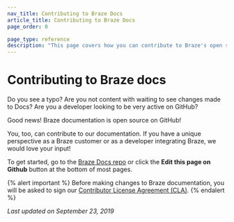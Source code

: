 ```yaml
---
nav_title: Contributing to Braze Docs
article_title: Contributing to Braze Docs
page_order: 0

page_type: reference
description: "This page covers how you can contribute to Braze's open source documentation."
---
```


# Contributing to Braze docs

Do you see a typo? Are you not content with waiting to see changes made to Docs? Are you a developer looking to be very active on GitHub?

Good news! Braze documentation is open source on GitHub!

You, too, can contribute to our documentation. If you have a unique perspective as a Braze customer or as a developer integrating Braze, we would love your input!

To get started, go to the [Braze Docs repo](https://github.com/braze-inc/braze-docs/wiki) or click the  <i class="fab fa-github"></i> __Edit this page on Github__ button at the bottom of most pages.

{% alert important %}
Before making changes to Braze documentation, you will be asked to sign our [Contributor License Agreement (CLA)]({{site.baseurl}}/cla).
{% endalert %}

_Last updated on September 23, 2019_